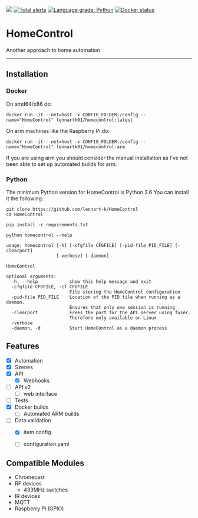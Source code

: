 [![](https://readthedocs.org/projects/homecontrol/badge/?version=latest&style=flat)](https://homecontrol.readthedocs.io/en/latest/)
[![Total alerts](https://img.shields.io/lgtm/alerts/g/lennart-k/HomeControl.svg?logo=lgtm&logoWidth=18&style=flat)](https://lgtm.com/projects/g/lennart-k/HomeControl/alerts/)
[![Language grade: Python](https://img.shields.io/lgtm/grade/python/g/lennart-k/HomeControl.svg?logo=lgtm&logoWidth=18)](https://lgtm.com/projects/g/lennart-k/HomeControl/context:python)
[![Docker status](https://img.shields.io/docker/cloud/build/lennartk01/homecontrol.svg)](https://hub.docker.com/r/lennartk01/homecontrol)

# HomeControl

Another approach to home automation

--- 

## Installation

### Docker

On amd64/x86 do:
```
docker run -it --net=host -v CONFIG_FOLDER:/config --name="HomeControl" lennartk01/homecontrol:latest
```

On arm machines like the Raspberry Pi do:
```
docker run -it --net=host -v CONFIG_FOLDER:/config --name="HomeControl" lennartk01/homecontrol:arm
```
If you are using arm you should consider the manual installation as I've not been able to set up automated builds for arm.


### Python

The minimum Python version for HomeControl is Python 3.6
You can install it the following:
```
git clone https://github.com/lennart-k/HomeControl
cd HomeControl

pip install -r requirements.txt

python homecontrol --help
```

```
usage: homecontrol [-h] [-cfgfile CFGFILE] [-pid-file PID_FILE] [-clearport]
                   [-verbose] [-daemon]

HomeControl

optional arguments:
  -h, --help            show this help message and exit
  -cfgfile CFGFILE, -cf CFGFILE
                        File storing the HomeControl configuration
  -pid-file PID_FILE    Location of the PID file when running as a daemon.
                        Ensures that only one session is running
  -clearport            Frees the port for the API server using fuser.
                        Therefore only available on Linux
  -verbose
  -daemon, -d           Start HomeControl as a daemon process
  ```


## Features

- [x] Automation
- [x] Szenes
- [x] API
  - [x] Webhooks 
- [ ] API v2
  - [ ] web interface
- [ ] Tests
- [x] Docker builds
  - [ ] Automated ARM builds
- [ ] Data validation
  - [x] item config  
  - [ ] configuration.yaml


## Compatible Modules

- Chromecast
- RF devices
  - 433MHz switches
- IR devices
- MQTT
- Raspberry Pi (GPIO)